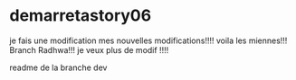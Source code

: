 # demarretastory06
je fais une modification
mes nouvelles modifications!!!!
voila les miennes!!!
Branch Radhwa!!!
je veux plus de modif !!!!

readme de la branche dev
